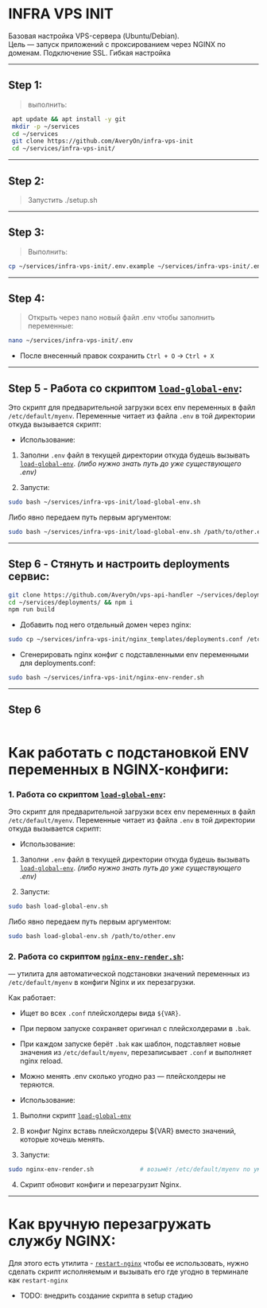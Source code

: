 # INFRA VPS INIT

Базовая настройка VPS-сервера (Ubuntu/Debian).  
Цель — запуск приложений с проксированием через NGINX по доменам.
Подключение SSL. Гибкая настройка

---

## Step 1:
> выполнить:
```bash
 apt update && apt install -y git
 mkdir -p ~/services
 cd ~/services
 git clone https://github.com/AveryOn/infra-vps-init
 cd ~/services/infra-vps-init/
```

---

## Step 2:
> Запустить ./setup.sh

---

## Step 3:
 > Выполнить:
 ```bash
 cp ~/services/infra-vps-init/.env.example ~/services/infra-vps-init/.env
 ```

---

## Step 4:
 > Открыть через nano новый файл .env чтобы заполнить переменные:
 ```bash
nano ~/services/infra-vps-init/.env
 ```

 * После внесенный правок сохранить `Ctrl + O` -> `Ctrl + X`

---

## Step 5 - Работа со скриптом [`load-global-env`](./load-global-env.sh):
 Это скрипт для предварительной загрузки всех env переменных в файл `/etc/default/myenv`.
 Переменные читает из файла `.env` в той директории откуда вызывается скрипт:

  * Использование:
  
   1. Заполни `.env` файл в текущей директории откуда будешь вызывать [`load-global-env`](./load-global-env.sh). _(либо нужно знать путь до уже существующего .env)_
   
   2. Запусти:
```bash
sudo bash ~/services/infra-vps-init/load-global-env.sh
```

Либо явно передаем путь первым аргументом:

```bash
sudo bash ~/services/infra-vps-init/load-global-env.sh /path/to/other.env
```

---

## Step 6 - Стянуть и настроить deployments сервис:
```bash
git clone https://github.com/AveryOn/vps-api-handler ~/services/deployments/
cd ~/services/deployments/ && npm i
npm run build
```

* Добавить под него отдельный домен через nginx:
```bash
sudo cp ~/services/infra-vps-init/nginx_templates/deployments.conf /etc/nginx/conf.d/
```

* Сгенерировать nginx конфиг с подставленными env переменными для deployments.conf:
```bash
sudo bash ~/services/infra-vps-init/nginx-env-render.sh
```

---

## Step 6 
```bash

```


# Как работать с подстановкой ENV переменных в NGINX-конфиги:

### 1. Работа со скриптом [`load-global-env`](./load-global-env.sh):

 Это скрипт для предварительной загрузки всех env переменных в файл `/etc/default/myenv`.
 Переменные читает из файла `.env` в той директории откуда вызывается скрипт:

  * Использование:
  
   1. Заполни `.env` файл в текущей директории откуда будешь вызывать [`load-global-env`](./load-global-env.sh). _(либо нужно знать путь до уже существующего .env)_
   
   2. Запусти:
```bash
sudo bash load-global-env.sh
```

Либо явно передаем путь первым аргументом:

```bash
sudo bash load-global-env.sh /path/to/other.env
```


### 2. Работа со скриптом [`nginx-env-render.sh`](./nginx-env-render.sh):

 — утилита для автоматической подстановки значений переменных из `/etc/default/myenv` в конфиги Nginx и их перезагрузки.

 Как работает:
 * Ищет во всех `.conf` плейсхолдеры вида `${VAR}`.
 * При первом запуске сохраняет оригинал с плейсхолдерами в `.bak`.
 * При каждом запуске берёт `.bak` как шаблон, подставляет новые значения из `/etc/default/myenv`, перезаписывает `.conf` и выполняет nginx reload.
 * Можно менять .env сколько угодно раз — плейсхолдеры не теряются.
 
 * Использование:
 
  1. Выполни скрипт [`load-global-env`](./load-global-env.sh)
  
  2. В конфиг Nginx вставь плейсхолдеры ${VAR} вместо значений, которые хочешь менять.

  3. Запусти:
   ```bash
   sudo nginx-env-render.sh             # возьмёт /etc/default/myenv по умолчанию
   ```

  4. Скрипт обновит конфиги и перезагрузит Nginx.
 
---
 
# Как вручную перезагружать службу NGINX:

 Для этого есть утилита - [`restart-nginx`](./restart-nginx.sh)
 чтобы ее использовать, нужно сделать скрипт исполняемым и вызывать его где угодно в терминале как `restart-nginx`

 * TODO: внедрить создание скрипта в setup стадию